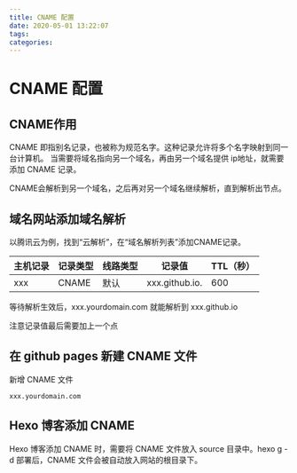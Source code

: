 ```yaml
---
title: CNAME 配置
date: 2020-05-01 13:22:07
tags:
categories:
---
```


# CNAME 配置

## CNAME作用

CNAME 即指别名记录，也被称为规范名字。这种记录允许将多个名字映射到同一台计算机。 当需要将域名指向另一个域名，再由另一个域名提供 ip地址，就需要添加 CNAME 记录。

CNAME会解析到另一个域名，之后再对另一个域名继续解析，直到解析出节点。

## 域名网站添加域名解析

以腾讯云为例，找到“云解析”，在“域名解析列表”添加CNAME记录。

| 主机记录 | 记录类型 | 线路类型 | 记录值 | TTL（秒）|
| ------ | ------ | ------ | ------ | ------ |
| xxx | CNAME | 默认 | xxx.github.io. | 600 |

等待解析生效后，xxx.yourdomain.com 就能解析到 xxx.github.io

注意记录值最后需要加上一个点

## 在 github pages 新建 CNAME 文件

新增 CNAME 文件

```
xxx.yourdomain.com
```

## Hexo 博客添加 CNAME

Hexo 博客添加 CNAME 时，需要将 CNAME 文件放入 source 目录中。hexo g -d 部署后，CNAME 文件会被自动放入网站的根目录下。



